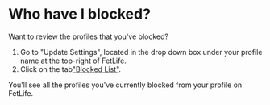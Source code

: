 # Who have I blocked?

Want to review the profiles that you've blocked?

1. Go to "Update Settings", located in the drop down box under your profile name at the top-right of FetLife.
2. Click on the tab["Blocked List"](https://fetlife.com/settings/blocked).

You'll see all the profiles you've currently blocked from your profile on FetLife.
